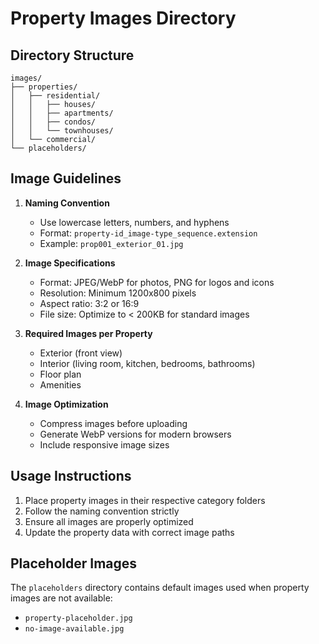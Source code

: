 # Property Images Directory

## Directory Structure

```
images/
├── properties/
│   ├── residential/
│   │   ├── houses/
│   │   ├── apartments/
│   │   ├── condos/
│   │   └── townhouses/
│   └── commercial/
└── placeholders/
```

## Image Guidelines

1. **Naming Convention**
   - Use lowercase letters, numbers, and hyphens
   - Format: `property-id_image-type_sequence.extension`
   - Example: `prop001_exterior_01.jpg`

2. **Image Specifications**
   - Format: JPEG/WebP for photos, PNG for logos and icons
   - Resolution: Minimum 1200x800 pixels
   - Aspect ratio: 3:2 or 16:9
   - File size: Optimize to < 200KB for standard images

3. **Required Images per Property**
   - Exterior (front view)
   - Interior (living room, kitchen, bedrooms, bathrooms)
   - Floor plan
   - Amenities

4. **Image Optimization**
   - Compress images before uploading
   - Generate WebP versions for modern browsers
   - Include responsive image sizes

## Usage Instructions

1. Place property images in their respective category folders
2. Follow the naming convention strictly
3. Ensure all images are properly optimized
4. Update the property data with correct image paths

## Placeholder Images

The `placeholders` directory contains default images used when property images are not available:
- `property-placeholder.jpg`
- `no-image-available.jpg`